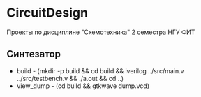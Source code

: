 # CircuitDesign
Проекты по дисциплине "Схемотехника" 2 семестра НГУ ФИТ

## Синтезатор
- build - (mkdir -p build && cd build && iverilog  ../src/main.v ../src/testbench.v && ./a.out && cd ..)
- view_dump - (cd build && gtkwave dump.vcd)
